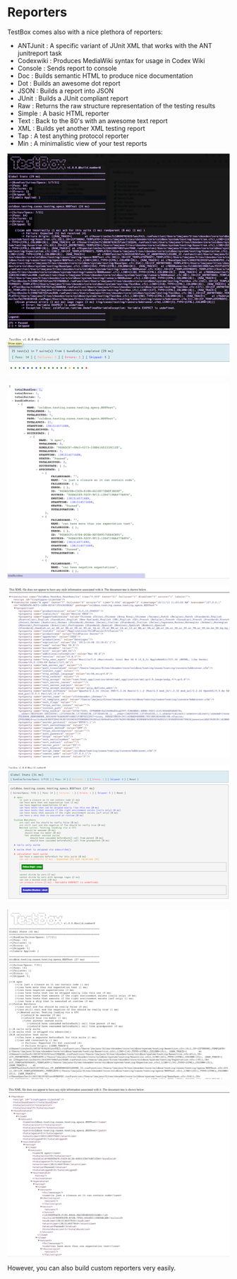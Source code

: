 # Reporters

TestBox comes also with a nice plethora of reporters:

* ANTJunit : A specific variant of JUnit XML that works with the ANT junitreport task
* Codexwiki : Produces MediaWiki syntax for usage in Codex Wiki
* Console : Sends report to console
* Doc : Builds semantic HTML to produce nice documentation
* Dot : Builds an awesome dot report
* JSON : Builds a report into JSON
* JUnit : Builds a JUnit compliant report
* Raw : Returns the raw structure representation of the testing results
* Simple : A basic HTML reporter
* Text : Back to the 80's with an awesome text report
* XML : Builds yet another XML testing report
* Tap : A test anything protocol reporter
* Min : A minimalistic view of your test reports

![](../../.gitbook/assets/testbox-sc-console.png)

![](../../.gitbook/assets/testbox-sc-dots.png)

![](../../.gitbook/assets/testbox-sc-json.png)

![](../../.gitbook/assets/testbox-sc-junit.png)

![](../../.gitbook/assets/testbox-sc-simple.png)

![](../../.gitbook/assets/testbox-sc-text.png)

![](../../.gitbook/assets/testbox-sc-xml.png)

However, you can also build custom reporters very easily.

